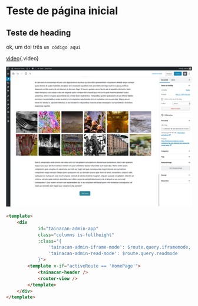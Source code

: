 <!-- TITLE: Home -->
<!-- SUBTITLE: A quick summary of Home -->

# Teste de página inicial
## Teste de heading
ok, um doi três
`um código aqui`

[video](https://www.youtube.com/watch?v=NPpftnFok2Q){.video}

![Screen Shot 2019 06 11 At 10 19 21](/uploads/pasta-de-teste/screen-shot-2019-06-11-at-10-19-21.png "Screen Shot 2019 06 11 At 10 19 21")

```html
<template>
    <div 
            id="tainacan-admin-app" 
            class="columns is-fullheight"
            :class="{ 
                'tainacan-admin-iframe-mode': $route.query.iframemode, 
                'tainacan-admin-read-mode': $route.query.readmode
            }">
        <template v-if="activeRoute == 'HomePage'">
            <tainacan-header />
            <router-view /> 
        </template>
    </div>
</template>
```



